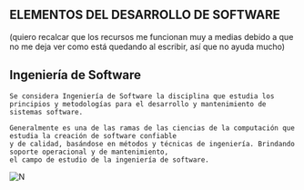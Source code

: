 ELEMENTOS DEL DESARROLLO DE SOFTWARE
---

(quiero recalcar que los recursos me funcionan muy a medias debido a que no me deja ver como está quedando al escribir, así que no ayuda mucho)






Ingeniería de Software
--
~~~
Se considera Ingeniería de Software la disciplina que estudia los principios y metodologías para el desarrollo y mantenimiento de sistemas software.

Generalmente es una de las ramas de las ciencias de la computación que estudia la creación de software confiable 
y de calidad, basándose en métodos y técnicas de ingeniería. Brindando soporte operacional y de mantenimiento, 
el campo de estudio de la ingeniería de software.
~~~

![N](https://www.queestudiar.org/wp-content/uploads/2017/10/software-750x350.jpg)
